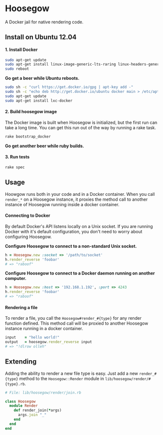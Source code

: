 # Hoosegow

A Docker jail for native rendering code.

## Install on Ubuntu 12.04

#### 1. Install Docker

```bash
sudo apt-get update
sudo apt-get install linux-image-generic-lts-raring linux-headers-generic-lts-raring curl
sudo reboot
```

**Go get a beer while Ubuntu reboots.**

```bash
sudo sh -c "curl https://get.docker.io/gpg | apt-key add -"
sudo sh -c "echo deb http://get.docker.io/ubuntu docker main > /etc/apt/sources.list.d/docker.list"
sudo apt-get update
sudo apt-get install lxc-docker
```

#### 2. Build hoosegow image

The Docker image is built when Hoosegow is initialized, but the first run can take a long time. You can get this run out of the way by running a rake task.

```bash
rake bootstrap_docker
```

**Go get another beer while ruby builds.**

#### 3. Run tests

```bash
rake spec
```

## Usage

Hoowgow runs both in your code and in a Docker container. When you call `render_*` on a Hoosegow instance, it proxies the method call to another instance of Hoosegow running inside a docker container.

#### Connecting to Docker

By default Docker's API listens locally on a Unix socket. If you are running Docker with it's default configuration, you don't need to worry about configuring Hoosegow.

**Configure Hoosegow to connect to a non-standard Unix socket.**

```ruby
h = Hoosegow.new :socket => '/path/to/socket'
h.render_reverse 'foobar'
# => "raboof"
```

**Configure Hoosegow to connect to a Docker daemon running on another computer.**

```ruby
h = Hoosegow.new :host => '192.168.1.192', :port => 4243
h.render_reverse 'foobar'
# => "raboof"
```

#### Rendering a file

To render a file, you call the `Hoosegow#render_#{type}` for any render function defined. This method call will be proxied to another Hoosegow instance running in a docker container.

```ruby
input    = "hello world!"
output   = hoosegow.render_reverse input
# => "!dlrow olleh"
```

## Extending

Adding the ability to render a new file type is easy. Just add a new `render_#{type}` method to the `Hoosegow::Render` module in `lib/hoosegow/render/#{type}.rb`.

```ruby
# File: lib/hoosegow/render/join.rb

class Hoosegow
  module Render
    def render_join(*args)
      args.join "_"
    end
  end
end
```
